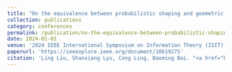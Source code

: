 ```yaml
---
title: "On the equivalence between probabilistic shaping and geometric shaping: a polar lattice perspective"
collection: publications
category: conferences
permalink: /publication/on-the-equivalence-between-probabilistic-shaping-and-geometric-shaping-a-polar-lattice-perspective
date: 2024-01-01
venue: '2024 IEEE International Symposium on Information Theory (ISIT)'
paperurl: 'https://ieeexplore.ieee.org/document/10619275'
citation: 'Ling Liu, Shanxiang Lyu, Cong Ling, Baoming Bai. "<a href="https://ieeexplore.ieee.org/document/10619275">On the equivalence between probabilistic shaping and geometric shaping: a polar lattice perspective</a>", <i>2024 IEEE International Symposium on Information Theory (ISIT)</i>, pp. 2174--2179, Jan. 2024.'
---
```

